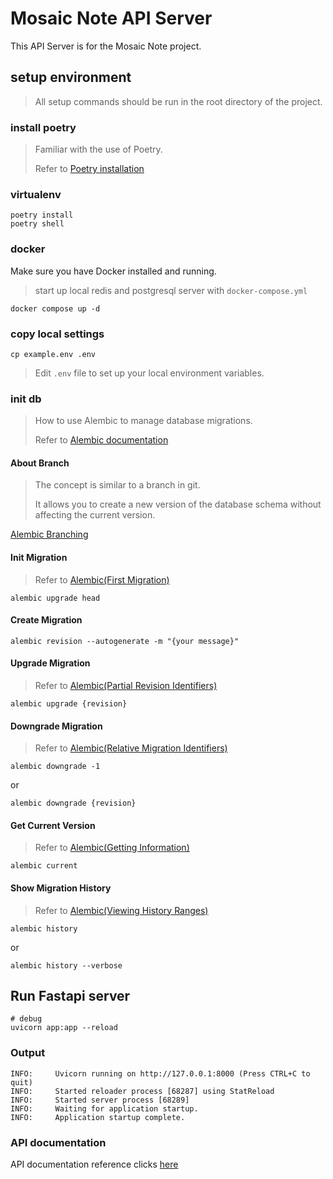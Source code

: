 # Mosaic Note API Server

This API Server is for the Mosaic Note project.

## setup environment

> All setup commands should be run in the root directory of the project.

### install poetry

> Familiar with the use of Poetry.
> 
> Refer to [Poetry installation](https://python-poetry.org/docs/)

### virtualenv

```shell
poetry install
poetry shell
```

### docker

Make sure you have Docker installed and running.

> start up local redis and postgresql server with `docker-compose.yml`

```shell
docker compose up -d
```

### copy local settings

```shell
cp example.env .env
```

> Edit `.env` file to set up your local environment variables.

### init db

> How to use Alembic to manage database migrations.
> 
> Refer to [Alembic documentation](http://alembic.sqlalchemy.org/en/latest/tutorial.html)

#### About Branch

> The concept is similar to a branch in git.
> 
> It allows you to create a new version of the database schema without affecting the current version.

[Alembic Branching](https://alembic.sqlalchemy.org/en/latest/branches.html)

#### Init Migration

> Refer to [Alembic(First Migration)](https://alembic.sqlalchemy.org/en/latest/tutorial.html#running-our-first-migration)

```shell
alembic upgrade head
```

#### Create Migration

```shell
alembic revision --autogenerate -m "{your message}"
```

#### Upgrade Migration

> Refer to [Alembic(Partial Revision Identifiers)](https://alembic.sqlalchemy.org/en/latest/tutorial.html#partial-revision-identifiers)

```shell
alembic upgrade {revision}
```

#### Downgrade Migration

> Refer to [Alembic(Relative Migration Identifiers)](https://alembic.sqlalchemy.org/en/latest/tutorial.html#relative-migration-identifiers)

```shell
alembic downgrade -1
```
or
```shell
alembic downgrade {revision}
```

#### Get Current Version

> Refer to [Alembic(Getting Information)](https://alembic.sqlalchemy.org/en/latest/tutorial.html#getting-information)
```shell
alembic current
```

#### Show Migration History

> Refer to [Alembic(Viewing History Ranges)](https://alembic.sqlalchemy.org/en/latest/tutorial.html#viewing-history-ranges)

```shell
alembic history
```
or
```shell
alembic history --verbose
```

## Run Fastapi server

```shell
# debug
uvicorn app:app --reload
```

### Output

```
INFO:     Uvicorn running on http://127.0.0.1:8000 (Press CTRL+C to quit)
INFO:     Started reloader process [68287] using StatReload
INFO:     Started server process [68289]
INFO:     Waiting for application startup.
INFO:     Application startup complete.
```

### API documentation

API documentation reference clicks [here](http://127.0.0.1:8000/docs)
